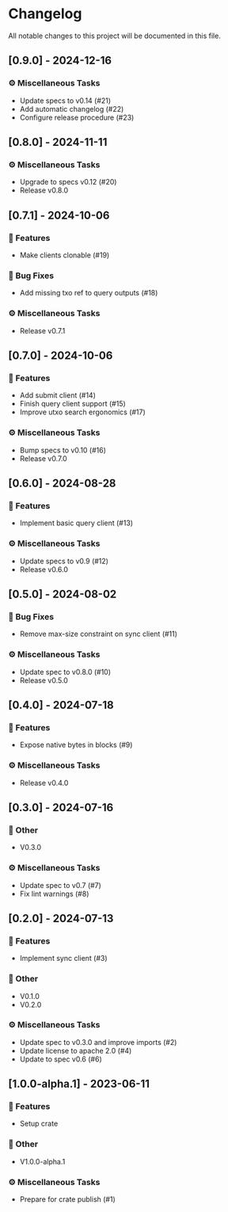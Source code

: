 # Changelog

All notable changes to this project will be documented in this file.

## [0.9.0] - 2024-12-16

### ⚙️ Miscellaneous Tasks

- Update specs to v0.14 (#21)
- Add automatic changelog (#22)
- Configure release procedure (#23)

## [0.8.0] - 2024-11-11

### ⚙️ Miscellaneous Tasks

- Upgrade to specs v0.12 (#20)
- Release v0.8.0

## [0.7.1] - 2024-10-06

### 🚀 Features

- Make clients clonable (#19)

### 🐛 Bug Fixes

- Add missing txo ref to query outputs (#18)

### ⚙️ Miscellaneous Tasks

- Release v0.7.1

## [0.7.0] - 2024-10-06

### 🚀 Features

- Add submit client (#14)
- Finish query client support (#15)
- Improve utxo search ergonomics (#17)

### ⚙️ Miscellaneous Tasks

- Bump specs to v0.10 (#16)
- Release v0.7.0

## [0.6.0] - 2024-08-28

### 🚀 Features

- Implement basic query client (#13)

### ⚙️ Miscellaneous Tasks

- Update specs to v0.9 (#12)
- Release v0.6.0

## [0.5.0] - 2024-08-02

### 🐛 Bug Fixes

- Remove max-size constraint on sync client (#11)

### ⚙️ Miscellaneous Tasks

- Update spec to v0.8.0 (#10)
- Release v0.5.0

## [0.4.0] - 2024-07-18

### 🚀 Features

- Expose native bytes in blocks (#9)

### ⚙️ Miscellaneous Tasks

- Release v0.4.0

## [0.3.0] - 2024-07-16

### 💼 Other

- V0.3.0

### ⚙️ Miscellaneous Tasks

- Update spec to v0.7 (#7)
- Fix lint warnings (#8)

## [0.2.0] - 2024-07-13

### 🚀 Features

- Implement sync client (#3)

### 💼 Other

- V0.1.0
- V0.2.0

### ⚙️ Miscellaneous Tasks

- Update spec to v0.3.0 and improve imports (#2)
- Update license to apache 2.0 (#4)
- Update to spec v0.6 (#6)

## [1.0.0-alpha.1] - 2023-06-11

### 🚀 Features

- Setup crate

### 💼 Other

- V1.0.0-alpha.1

### ⚙️ Miscellaneous Tasks

- Prepare for crate publish (#1)

<!-- generated by git-cliff -->
